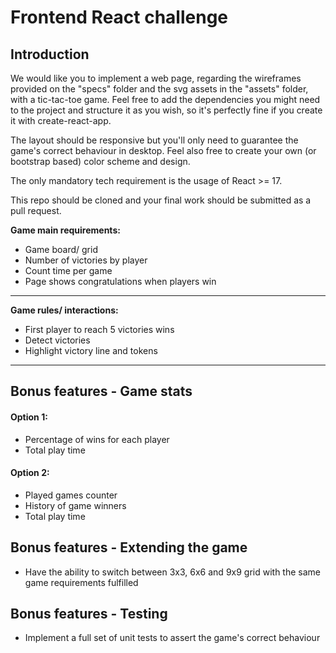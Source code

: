 # Frontend React challenge

## **Introduction**

We would like you to implement a web page, regarding the wireframes provided on the "specs" folder and the svg assets in the "assets" folder, with a tic-tac-toe game.
Feel free to add the dependencies you might need to the project and structure it as you wish, so it's perfectly fine if you create it with create-react-app.

The layout should be responsive but you'll only need to guarantee the game's correct behaviour in desktop. Feel also free to create your own (or bootstrap based) color scheme and design.

The only mandatory tech requirement is the usage of React >= 17.

This repo should be cloned and your final work should be submitted as a pull request.

 **Game main requirements:**

- Game board/ grid
- Number of victories by player
- Count time per game
- Page shows congratulations when players win

___
 **Game rules/ interactions:**

- First player to reach 5 victories wins
- Detect victories
- Highlight victory line and tokens

___

## Bonus features - Game stats

#### **Option 1:**

- Percentage of wins for each player
- Total play time

#### **Option 2:**

- Played games counter
- History of game winners
- Total play time

## Bonus features - Extending the game

- Have the ability to switch between 3x3, 6x6 and 9x9 grid with the same game requirements fulfilled

## Bonus features - Testing

- Implement a full set of unit tests to assert the game's correct behaviour
